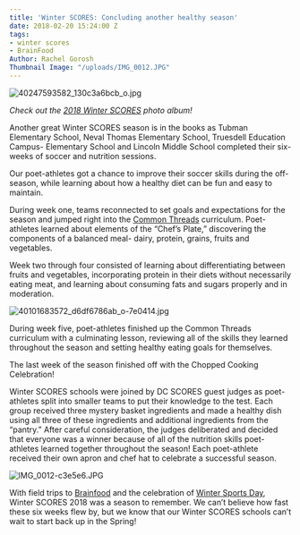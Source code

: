 ```yaml
---
title: 'Winter SCORES: Concluding another healthy season'
date: 2018-02-20 15:24:00 Z
tags:
- winter scores
- BrainFood
Author: Rachel Gorosh
Thumbnail Image: "/uploads/IMG_0012.JPG"
---
```


![40247593582_130c3a6bcb_o.jpg](/uploads/40247593582_130c3a6bcb_o.jpg)

*Check out the [2018 Winter SCORES](https://www.flickr.com/photos/dcscorespictures/albums/72157692377647604/with/40247593582/) photo album!*

Another great Winter SCORES season is in the books as Tubman Elementary School, Neval Thomas Elementary School, Truesdell Education Campus- Elementary School and Lincoln Middle School completed their six-weeks of soccer and nutrition sessions.


Our poet-athletes got a chance to improve their soccer skills during the off-season, while learning about how a healthy diet can be fun and easy to maintain.

During week one, teams reconnected to set goals and expectations for the season and jumped right into the [Common Threads](http://www.commonthreads.org/) curriculum. Poet-athletes learned about elements of the “Chef’s Plate,” discovering the components of a balanced meal- dairy, protein, grains, fruits and vegetables.

Week two through four consisted of learning about differentiating between fruits and vegetables, incorporating protein in their diets without necessarily eating meat, and learning about consuming  fats and sugars properly and in moderation.

![40101683572_d6df6786ab_o-7e0414.jpg](/uploads/40101683572_d6df6786ab_o-7e0414.jpg)

During week five, poet-athletes finished up the Common Threads curriculum with a culminating lesson, reviewing all of the skills they learned throughout the season and setting healthy eating goals for themselves.

The last week of the season finished off with the Chopped Cooking Celebration!

Winter SCORES schools were joined by DC SCORES guest judges as poet-athletes split into smaller teams to put their knowledge to the test. Each group received three mystery basket ingredients and made a healthy dish using all three of these ingredients and additional ingredients from the “pantry.” After careful consideration, the judges deliberated and decided that everyone was a winner because of all of the nutrition skills poet-athletes learned together throughout the season! Each poet-athlete received their own apron and chef hat to celebrate a successful season.

![IMG_0012-c3e5e6.JPG](/uploads/IMG_0012-c3e5e6.JPG)

With field trips to [Brainfood](https://brain-food.org/) and the celebration of [Winter Sports Day](https://www.dcscores.org/blog/2018/02/celebrating-america-scores-winter-sports-day), Winter SCORES 2018 was a season to remember. We can’t believe how fast these six weeks flew by, but we know that our Winter SCORES schools can’t wait to start back up in the Spring!
